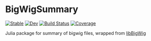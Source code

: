 # BigWigSummary

[![Stable](https://img.shields.io/badge/docs-stable-blue.svg)](https://yang-dongxu.github.io/BigWigSummary.jl/stable/)
[![Dev](https://img.shields.io/badge/docs-dev-blue.svg)](https://yang-dongxu.github.io/BigWigSummary.jl/dev/)
[![Build Status](https://github.com/yang-dongxu/BigWigSummary.jl/actions/workflows/CI.yml/badge.svg?branch=main)](https://github.com/yang-dongxu/BigWigSummary.jl/actions/workflows/CI.yml?query=branch%3Amain)
[![Coverage](https://codecov.io/gh/yang-dongxu/BigWigSummary.jl/branch/main/graph/badge.svg)](https://codecov.io/gh/yang-dongxu/BigWigSummary.jl)


Julia package for summary of bigwig files, wrapped from [libBigWig](https://github.com/dpryan79/libBigWig)

